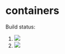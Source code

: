 # containers

Build status:

1. [![](https://github.com/zealotwithcharge/containers/workflows/tests-fibonacci/badge.svg)](https://github.com/zealotwithcharge/containers/actions?query=workflow%3Atests-fibonacci)
1. [![](https://github.com/zealotwithcharge/containers/workflows/tests-range/badge.svg)](https://github.com/zealotwithcharge/containers/actions?query=workflow%3Atests-range)
